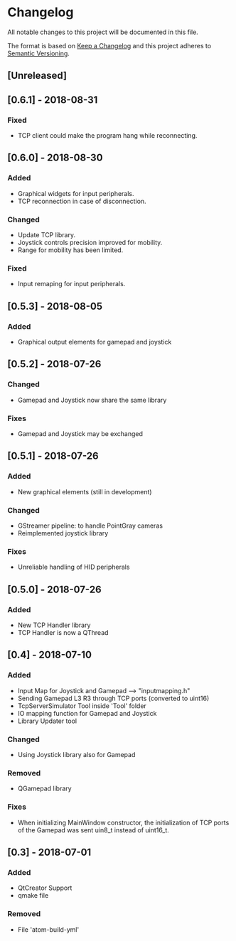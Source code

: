 # Changelog
All notable changes to this project will be documented in this file.

The format is based on [Keep a Changelog](https://keepachangelog.com/en/1.0.0/)
and this project adheres to [Semantic Versioning](https://semver.org/spec/v2.0.0.html).

## [Unreleased]

## [0.6.1] - 2018-08-31
### Fixed
- TCP client could make the program hang while reconnecting.

## [0.6.0] - 2018-08-30
### Added
- Graphical widgets for input peripherals.
- TCP reconnection in case of disconnection.

### Changed
- Update TCP library.
- Joystick controls precision improved for mobility.
- Range for mobility has been limited.

### Fixed
- Input remaping for input peripherals.

## [0.5.3] - 2018-08-05
### Added
- Graphical output elements for gamepad and joystick

## [0.5.2] - 2018-07-26
### Changed
- Gamepad and Joystick now share the same library

### Fixes
- Gamepad and Joystick may be exchanged

## [0.5.1] - 2018-07-26
### Added
- New graphical elements (still in development)

### Changed
- GStreamer pipeline: to handle PointGray cameras
- Reimplemented joystick library

### Fixes
- Unreliable handling of HID peripherals

## [0.5.0] - 2018-07-26
### Added
- New TCP Handler library
- TCP Handler is now a QThread

## [0.4] - 2018-07-10
### Added
- Input Map for Joystick and Gamepad --> "inputmapping.h"
- Sending Gamepad L3 R3 through TCP ports (converted to uint16)
- TcpServerSimulator Tool inside 'Tool' folder
- IO mapping function for Gamepad and Joystick
- Library Updater tool

### Changed
- Using Joystick library also for Gamepad

### Removed
- QGamepad library

### Fixes
- When initializing MainWindow constructor, the initialization of TCP ports of the Gamepad
	was sent uin8_t instead of uint16_t.

## [0.3] - 2018-07-01
### Added
- QtCreator Support
- qmake file

### Removed
- File 'atom-build-yml'
